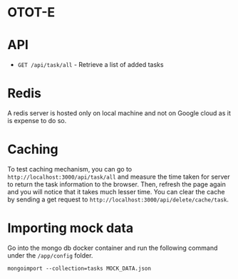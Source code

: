 # OTOT-E

# API

- `GET /api/task/all` - Retrieve a list of added tasks

# Redis

A redis server is hosted only on local machine and not on Google cloud as it is expense to do so.

# Caching

To test caching mechanism, you can go to `http://localhost:3000/api/task/all` and measure the time taken for server to return the task information to the browser. Then, refresh the page again and you will notice that it takes much lesser time. You can clear the cache by sending a get request to `http://localhost:3000/api/delete/cache/task`.

# Importing mock data

Go into the mongo db docker container and run the following command under the `/app/config` folder.

```
mongoimport --collection=tasks MOCK_DATA.json
```
